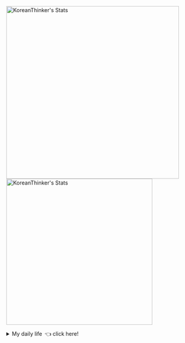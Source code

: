 <p  >
  <a target="_blank" href="https://github-readme-stats.vercel.app/api/wakatime?username=KoreanThinker&layout=compact&theme=dark&hide_border=true&langs_count=32" >
    <img width="455px"  src="https://github-readme-stats.vercel.app/api/wakatime?username=KoreanThinker&layout=compact&theme=dark&hide_border=true&langs_count=6" alt="KoreanThinker's Stats" /> 
  </a>
    <img width="385px" src="https://github-readme-stats.vercel.app/api?username=KoreanThinker&theme=dark&hide_border=true&count_private=true" alt="KoreanThinker's Stats" />
</p>
<details>
<summary>My daily life 👈 click here!</summary>
 
    
<!--START_SECTION:waka-->
**I'm a Night 🦉** 

```text
🌞 Morning    16 commits     ░░░░░░░░░░░░░░░░░░░░░░░░░   1.53% 
🌆 Daytime    318 commits    ███████░░░░░░░░░░░░░░░░░░   30.46% 
🌃 Evening    614 commits    ██████████████░░░░░░░░░░░   58.81% 
🌙 Night      96 commits     ██░░░░░░░░░░░░░░░░░░░░░░░   9.2%

```
📅 **I'm Most Productive on Wednesday** 

```text
Monday       165 commits    ████░░░░░░░░░░░░░░░░░░░░░   15.8% 
Tuesday      164 commits    ████░░░░░░░░░░░░░░░░░░░░░   15.71% 
Wednesday    173 commits    ████░░░░░░░░░░░░░░░░░░░░░   16.57% 
Thursday     165 commits    ████░░░░░░░░░░░░░░░░░░░░░   15.8% 
Friday       149 commits    ███░░░░░░░░░░░░░░░░░░░░░░   14.27% 
Saturday     128 commits    ███░░░░░░░░░░░░░░░░░░░░░░   12.26% 
Sunday       100 commits    ██░░░░░░░░░░░░░░░░░░░░░░░   9.58%

```


📊 **This Week I Spent My Time On** 

```text
⌚︎ Time Zone: Asia/Seoul

🐱‍💻 Projects: 
recycle-helper           7 hrs 37 mins       ████████░░░░░░░░░░░░░░░░░   35.32% 
2021_SMUCapstone_Voice_Fr6 hrs 9 mins        ███████░░░░░░░░░░░░░░░░░░   28.51% 
gilberto                 3 hrs 8 mins        ███░░░░░░░░░░░░░░░░░░░░░░   14.55% 
pires                    2 hrs 29 mins       ███░░░░░░░░░░░░░░░░░░░░░░   11.54% 
front                    1 hr 57 mins        ██░░░░░░░░░░░░░░░░░░░░░░░   9.07%

```


 Last Updated on 26/09/2021
<!--END_SECTION:waka-->
</details>
